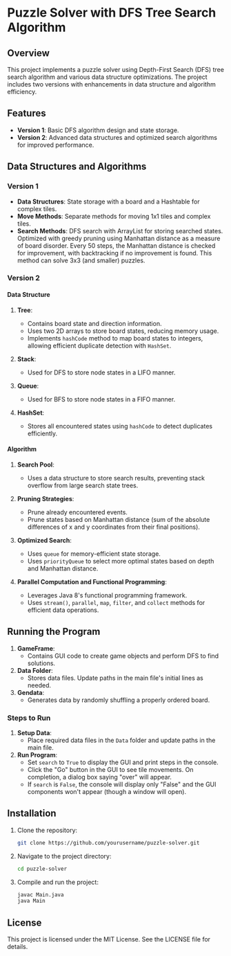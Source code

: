 # Puzzle Solver with DFS Tree Search Algorithm

## Overview

This project implements a puzzle solver using Depth-First Search (DFS) tree search algorithm and various data structure optimizations. The project includes two versions with enhancements in data structure and algorithm efficiency.

## Features

- **Version 1**: Basic DFS algorithm design and state storage.
- **Version 2**: Advanced data structures and optimized search algorithms for improved performance.

## Data Structures and Algorithms

### Version 1

- **Data Structures**: State storage with a board and a Hashtable for complex tiles.
- **Move Methods**: Separate methods for moving 1x1 tiles and complex tiles.
- **Search Methods**: DFS search with ArrayList for storing searched states. Optimized with greedy pruning using Manhattan distance as a measure of board disorder. Every 50 steps, the Manhattan distance is checked for improvement, with backtracking if no improvement is found. This method can solve 3x3 (and smaller) puzzles.

### Version 2

#### Data Structure

1. **Tree**:
    - Contains board state and direction information.
    - Uses two 2D arrays to store board states, reducing memory usage.
    - Implements `hashCode` method to map board states to integers, allowing efficient duplicate detection with `HashSet`.

2. **Stack**:
    - Used for DFS to store node states in a LIFO manner.

3. **Queue**:
    - Used for BFS to store node states in a FIFO manner.

4. **HashSet**:
    - Stores all encountered states using `hashCode` to detect duplicates efficiently.

#### Algorithm

1. **Search Pool**:
    - Uses a data structure to store search results, preventing stack overflow from large search state trees.

2. **Pruning Strategies**:
    - Prune already encountered events.
    - Prune states based on Manhattan distance (sum of the absolute differences of x and y coordinates from their final positions).

3. **Optimized Search**:
    - Uses `queue` for memory-efficient state storage.
    - Uses `priorityQueue` to select more optimal states based on depth and Manhattan distance.

4. **Parallel Computation and Functional Programming**:
    - Leverages Java 8's functional programming framework.
    - Uses `stream()`, `parallel`, `map`, `filter`, and `collect` methods for efficient data operations.

## Running the Program

1. **GameFrame**:
    - Contains GUI code to create game objects and perform DFS to find solutions.
2. **Data Folder**:
    - Stores data files. Update paths in the main file's initial lines as needed.
3. **Gendata**:
    - Generates data by randomly shuffling a properly ordered board.

### Steps to Run

1. **Setup Data**:
    - Place required data files in the `Data` folder and update paths in the main file.
2. **Run Program**:
    - Set `search` to `True` to display the GUI and print steps in the console.
    - Click the "Go" button in the GUI to see tile movements. On completion, a dialog box saying "over" will appear.
    - If `search` is `False`, the console will display only "False" and the GUI components won't appear (though a window will open).

## Installation

1. Clone the repository:
    ```bash
    git clone https://github.com/yourusername/puzzle-solver.git
    ```
2. Navigate to the project directory:
    ```bash
    cd puzzle-solver
    ```
3. Compile and run the project:
    ```bash
    javac Main.java
    java Main
    ```

## License

This project is licensed under the MIT License. See the LICENSE file for details.
